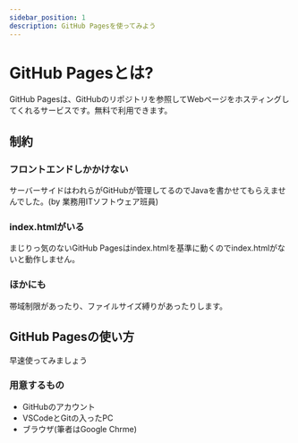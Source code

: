 ```yaml
---
sidebar_position: 1
description: GitHub Pagesを使ってみよう
---
```


# GitHub Pagesとは?
GitHub Pagesは、GitHubのリポジトリを参照してWebページをホスティングしてくれるサービスです。無料で利用できます。

## 制約
### フロントエンドしかかけない
サーバーサイドはわれらがGitHubが管理してるのでJavaを書かせてもらえませんでした。(by 業務用ITソフトウェア班員)
### index.htmlがいる
まじりっ気のないGitHub Pagesはindex.htmlを基準に動くのでindex.htmlがないと動作しません。
### ほかにも
帯域制限があったり、ファイルサイズ縛りがあったりします。

## GitHub Pagesの使い方
早速使ってみましょう
### 用意するもの
- GitHubのアカウント
- VSCodeとGitの入ったPC
- ブラウザ(筆者はGoogle Chrme)


